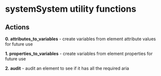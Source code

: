 # systemSystem utility functions
## Actions

**0. attributes_to_variables** - create variables from element attribute values for future use

**1. properties_to_variables** - create variables from element properties for future use

**2. audit** - audit an element to see if it has all the required aria